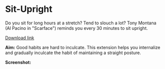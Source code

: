 # Sit-Upright

Do you sit for long hours at a stretch? Tend to slouch a lot? Tony Montana (Al Pacino in "Scarface") reminds you every 30 minutes to sit upright.

[Download link](https://addons.mozilla.org/en-US/firefox/addon/sit-upright/)

**Aim:** Good habits are hard to inculcate. This extension helps you internalize and gradually inculcate the habit of maintaining a straight posture.

**Screenshot:**


